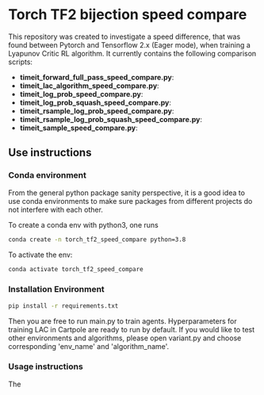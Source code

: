 # Torch TF2 bijection speed compare

This repository was created to investigate a speed difference, that was found between
Pytorch and Tensorflow 2.x (Eager mode), when training a Lyapunov Critic RL algorithm.
It currently contains the following comparison scripts:

-   **timeit_forward_full_pass_speed_compare.py**:
-   **timeit_lac_algorithm_speed_compare.py**:
-   **timeit_log_prob_speed_compare.py**:
-   **timeit_log_prob_squash_speed_compare.py**:
-   **timeit_rsample_log_prob_speed_compare.py**:
-   **timeit_rsample_log_prob_squash_speed_compare.py**:
-   **timeit_sample_speed_compare.py**:

## Use instructions

### Conda environment

From the general python package sanity perspective, it is a good idea to use conda
environments to make sure packages from different projects do not interfere with
each other.

To create a conda env with python3, one runs

```bash
conda create -n torch_tf2_speed_compare python=3.8
```

To activate the env:

```bash
conda activate torch_tf2_speed_compare
```

### Installation Environment

```bash
pip install -r requirements.txt
```

Then you are free to run main.py to train agents. Hyperparameters for training LAC in Cartpole are ready to run by default. If you would like to test other environments and algorithms, please open variant.py and choose corresponding 'env_name' and 'algorithm_name'.

### Usage instructions

The
